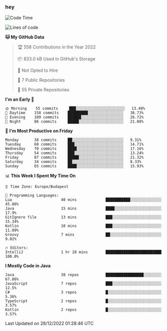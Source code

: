 ### hey

<!--START_SECTION:waka-->
![Code Time](http://img.shields.io/badge/Code%20Time-877%20hrs%201%20min-blue)

![Lines of code](https://img.shields.io/badge/From%20Hello%20World%20I%27ve%20Written-650%20Thousand%20lines%20of%20code-blue)

**🐱 My GitHub Data** 

> 🏆 558 Contributions in the Year 2022
 > 
> 📦 833.0 kB Used in GitHub's Storage 
 > 
> 🚫 Not Opted to Hire
 > 
> 📜 7 Public Repositories 
 > 
> 🔑 55 Private Repositories  
 > 
**I'm an Early 🐤** 

```text
🌞 Morning    55 commits     ███░░░░░░░░░░░░░░░░░░░░░░   13.48% 
🌆 Daytime    158 commits    █████████░░░░░░░░░░░░░░░░   38.73% 
🌃 Evening    109 commits    ██████░░░░░░░░░░░░░░░░░░░   26.72% 
🌙 Night      86 commits     █████░░░░░░░░░░░░░░░░░░░░   21.08%

```
📅 **I'm Most Productive on Friday** 

```text
Monday       38 commits     ██░░░░░░░░░░░░░░░░░░░░░░░   9.31% 
Tuesday      60 commits     ███░░░░░░░░░░░░░░░░░░░░░░   14.71% 
Wednesday    70 commits     ████░░░░░░░░░░░░░░░░░░░░░   17.16% 
Thursday     54 commits     ███░░░░░░░░░░░░░░░░░░░░░░   13.24% 
Friday       87 commits     █████░░░░░░░░░░░░░░░░░░░░   21.32% 
Saturday     34 commits     ██░░░░░░░░░░░░░░░░░░░░░░░   8.33% 
Sunday       65 commits     ████░░░░░░░░░░░░░░░░░░░░░   15.93%

```


📊 **This Week I Spent My Time On** 

```text
⌚︎ Time Zone: Europe/Budapest

💬 Programming Languages: 
Lua                      40 mins             ███████████░░░░░░░░░░░░░░   45.86% 
Java                     15 mins             ████░░░░░░░░░░░░░░░░░░░░░   17.9% 
GitIgnore file           13 mins             ███░░░░░░░░░░░░░░░░░░░░░░   15.34% 
Kotlin                   10 mins             ███░░░░░░░░░░░░░░░░░░░░░░   11.89% 
Groovy                   7 mins              ██░░░░░░░░░░░░░░░░░░░░░░░   9.02%

🔥 Editors: 
IntelliJ                 1 hr 28 mins        █████████████████████████   100.0%

```

**I Mostly Code in Java** 

```text
Java                     38 repos            █████████████████░░░░░░░░   67.86% 
JavaScript               7 repos             ███░░░░░░░░░░░░░░░░░░░░░░   12.5% 
C#                       3 repos             █░░░░░░░░░░░░░░░░░░░░░░░░   5.36% 
TypeScript               2 repos             █░░░░░░░░░░░░░░░░░░░░░░░░   3.57% 
Kotlin                   2 repos             █░░░░░░░░░░░░░░░░░░░░░░░░   3.57%

```



 Last Updated on 28/12/2022 01:28:46 UTC
<!--END_SECTION:waka-->
